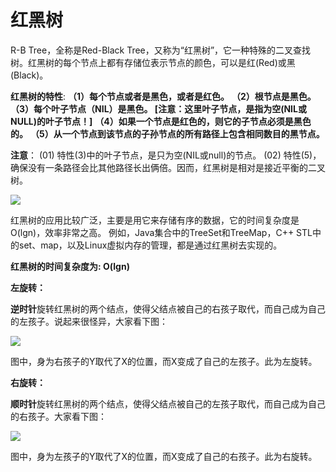 # 红黑树

R-B Tree，全称是Red-Black Tree，又称为“红黑树”，它一种特殊的二叉查找树。红黑树的每个节点上都有存储位表示节点的颜色，可以是红(Red)或黑(Black)。

**红黑树的特性**:
**（1）每个节点或者是黑色，或者是红色。**
**（2）根节点是黑色。**
**（3）每个叶子节点（NIL）是黑色。 [注意：这里叶子节点，是指为空(NIL或NULL)的叶子节点！]**
**（4）如果一个节点是红色的，则它的子节点必须是黑色的。**
**（5）从一个节点到该节点的子孙节点的所有路径上包含相同数目的黑节点。**

**注意**：
(01) 特性(3)中的叶子节点，是只为空(NIL或null)的节点。
(02) 特性(5)，确保没有一条路径会比其他路径长出俩倍。因而，红黑树是相对是接近平衡的二叉树。

![](https://images0.cnblogs.com/i/497634/201403/251730074203156.jpg)

红黑树的应用比较广泛，主要是用它来存储有序的数据，它的时间复杂度是O(lgn)，效率非常之高。
例如，Java集合中的TreeSet和TreeMap，C++ STL中的set、map，以及Linux虚拟内存的管理，都是通过红黑树去实现的。

**红黑树的时间复杂度为: O(lgn)**



**左旋转：**

**逆时针**旋转红黑树的两个结点，使得父结点被自己的右孩子取代，而自己成为自己的左孩子。说起来很怪异，大家看下图：

![](https://pic2.zhimg.com/v2-0b3dbdbbcd00f51279dbdebd52b4ae31_r.jpg)

图中，身为右孩子的Y取代了X的位置，而X变成了自己的左孩子。此为左旋转。



**右旋转：**

**顺时针**旋转红黑树的两个结点，使得父结点被自己的左孩子取代，而自己成为自己的右孩子。大家看下图：

![](https://pic4.zhimg.com/v2-8616d6af5228e2ec754ce00f978a26e3_r.jpg)

图中，身为左孩子的Y取代了X的位置，而X变成了自己的右孩子。此为右旋转。